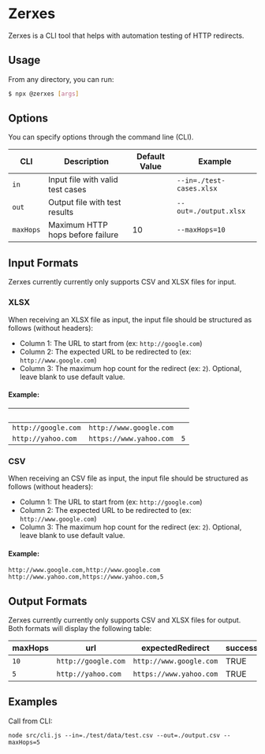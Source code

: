# Zerxes

Zerxes is a CLI tool that helps with automation testing of HTTP redirects.

## Usage

From any directory, you can run:

```sh
$ npx @zerxes [args]
```

## Options

You can specify options through the command line (CLI).

| CLI       | Description                       | Default Value | Example                    |
| --------- | --------------------------------- | ------------- |--------------------------- |
| `in`      | Input file with valid test cases  | &nbsp;        | `--in=./test-cases.xlsx`   |
| `out`     | Output file with test results     | &nbsp;        | `--out=./output.xlsx`      |
| `maxHops` | Maximum HTTP hops before failure  | 10            | `--maxHops=10`             |

## Input Formats

Zerxes currently currently only supports CSV and XLSX files for input.

### XLSX

When receiving an XLSX file as input, the input file should be structured as follows (without headers):

- Column 1: The URL to start from (ex: `http://google.com`)
- Column 2: The expected URL to be redirected to (ex: `http://www.google.com`)
- Column 3: The maximum hop count for the redirect (ex: `2`). Optional, leave blank to use default value.

#### Example:

|  &nbsp;              | &nbsp;                  | &nbsp;  |
| -------------------- | ----------------------- | ------- |
| `http://google.com`  | `http://www.google.com` |         |
| `http://yahoo.com`   | `https://www.yahoo.com` | `5`     |

### CSV

When receiving an CSV file as input, the input file should be structured as follows (without headers):

- Column 1: The URL to start from (ex: `http://google.com`)
- Column 2: The expected URL to be redirected to (ex: `http://www.google.com`)
- Column 3: The maximum hop count for the redirect (ex: `2`). Optional, leave blank to use default value.

#### Example:

```csv
http://www.google.com,http://www.google.com
http://www.yahoo.com,https://www.yahoo.com,5
```

## Output Formats

Zerxes currently currently only supports CSV and XLSX files for output. Both formats will display the following table:

|  maxHops | url                 | expectedRedirect        | success | hops |
| -------- | ------------------- | ----------------------- | ------- | ---- |
| `10`     | `http://google.com` | `http://www.google.com` | TRUE    | `1`  |
| `5`      | `http://yahoo.com`  | `https://www.yahoo.com` | TRUE    | `1`  |

## Examples

Call from CLI:
```cli
node src/cli.js --in=./test/data/test.csv --out=./output.csv --maxHops=5
```